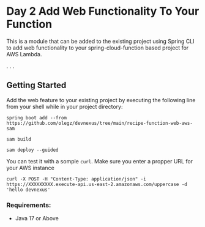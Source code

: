 # Day 2 Add Web Functionality To Your Function 

This is a module that can be added to the existing project using Spring CLI to add web functionality to your spring-cloud-function based project for AWS Lambda.

. . .
## Getting Started
Add the web feature to your existing project by executing the following line from your shell while in your project directory:
```shell
spring boot add --from  https://github.com/olegz/devnexus/tree/main/recipe-function-web-aws-sam

sam build

sam deploy --guided

```

You can test it with a somple `curl`. Make sure you enter a propper URL for your AWS instance

```
curl -X POST -H "Content-Type: application/json" -i https://XXXXXXXXX.execute-api.us-east-2.amazonaws.com/uppercase -d 'hello devnexus'
```

### Requirements:

* Java 17 or Above
